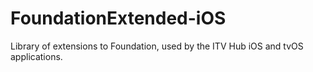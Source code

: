 # FoundationExtended-iOS

Library of extensions to Foundation, used by the ITV Hub iOS and tvOS applications.
